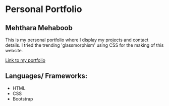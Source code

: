 # Personal Portfolio

## Mehthara Mehaboob

This is my personal portfolio where I display my projects and contact details. 
I tried the trending 'glassmorphism' using CSS for the making of this website.

[Link to my portfolio](mehthara.github.io/mehthara/)

## Languages/ Frameworks:

 - HTML
 - CSS
 - Bootstrap

